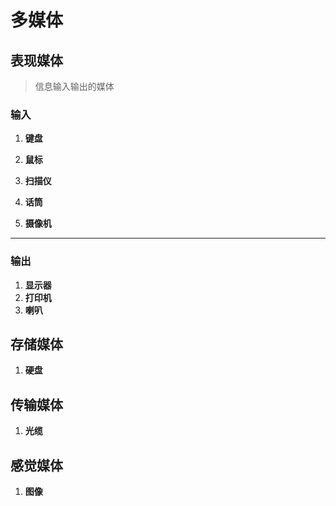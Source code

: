 # 多媒体

## 表现媒体

> 信息输入输出的媒体

### 输入

1. **键盘**

2. **鼠标**

3. **扫描仪**

4. **话筒**

5. **摄像机**

---

### 输出

1. **显示器**
2. **打印机**
3. **喇叭**

## 存储媒体

1. **硬盘**

## 传输媒体

1. **光缆**

## 感觉媒体

1. **图像**





